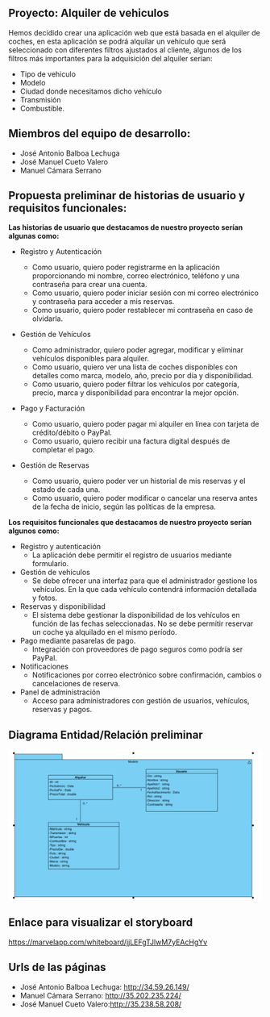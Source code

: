 ## Proyecto: Alquiler de vehiculos

Hemos decidido crear una aplicación web que está basada en el alquiler de coches,
en esta aplicación se podrá alquilar un vehículo que será seleccionado con diferentes filtros ajustados al cliente,
algunos de los filtros más importantes para la adquisición del alquiler serían:
- Tipo de vehiculo
- Modelo
- Ciudad donde necesitamos dicho vehículo
- Transmisión
- Combustible.

## Miembros del equipo de desarrollo:
- José Antonio Balboa Lechuga
- José Manuel Cueto Valero
- Manuel Cámara Serrano

## Propuesta preliminar de historias de usuario y requisitos funcionales:
**Las historias de usuario que destacamos de nuestro proyecto serían algunas como:**
- Registro y Autenticación
    - Como usuario, quiero poder registrarme en la aplicación proporcionando mi nombre, correo electrónico, teléfono y una contraseña para crear una cuenta.
    - Como usuario, quiero poder iniciar sesión con mi correo electrónico y contraseña para acceder a mis reservas.
    - Como usuario, quiero poder restablecer mi contraseña en caso de olvidarla.

- Gestión de Vehículos
    - Como administrador, quiero poder agregar, modificar y eliminar vehículos disponibles para alquiler.
    - Como usuario, quiero ver una lista de coches disponibles con detalles como marca, modelo, año, precio por día y disponibilidad.
    - Como usuario, quiero poder filtrar los vehículos por categoría, precio, marca y disponibilidad para encontrar la mejor opción.

- Pago y Facturación
    - Como usuario, quiero poder pagar mi alquiler en línea con tarjeta de crédito/débito o PayPal.
    - Como usuario, quiero recibir una factura digital después de completar el pago.

- Gestión de Reservas
    - Como usuario, quiero poder ver un historial de mis reservas y el estado de cada una.
    - Como usuario, quiero poder modificar o cancelar una reserva antes de la fecha de inicio, según las políticas de la empresa.

**Los requisitos funcionales que destacamos de nuestro proyecto serían algunos como:**
- Registro y autenticación
    - La aplicación debe permitir el registro de usuarios mediante formulario.
- Gestión de vehículos
    - Se debe ofrecer una interfaz para que el administrador gestione los vehículos. En la que cada vehículo contendrá información detallada y fotos.
- Reservas y disponibilidad
    - El sistema debe gestionar la disponibilidad de los vehículos en función de las fechas seleccionadas. No se debe permitir reservar un coche ya alquilado en el mismo período.
- Pago mediante pasarelas de pago.
    - Integración con proveedores de pago seguros como podría ser PayPal.
- Notificaciones
    - Notificaciones por correo electrónico sobre confirmación, cambios o cancelaciones de reserva.
- Panel de administración
    - Acceso para administradores con gestión de usuarios, vehículos, reservas y pagos.

## Diagrama Entidad/Relación preliminar
![Diagrama Entidad/Relación preliminar](./doc/imagenes/DiagramaEntidad.png)

## Enlace para visualizar el storyboard
https://marvelapp.com/whiteboard/jjLEFgTJlwM7yEAcHgYv

## Urls de las páginas
- José Antonio Balboa Lechuga: http://34.59.26.149/
- Manuel Cámara Serrano: http://35.202.235.224/
- José Manuel Cueto Valero:http://35.238.58.208/
